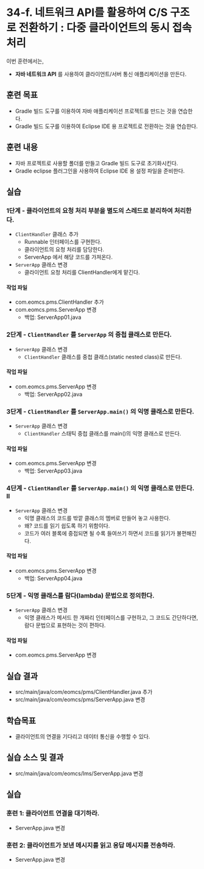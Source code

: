 # 34-f. 네트워크 API를 활용하여 C/S 구조로 전환하기 :  다중 클라이언트의 동시 접속 처리

이번 훈련에서는,
- **자바 네트워크 API** 를 사용하여 클라이언트/서버 통신 애플리케이션을 만든다. 

## 훈련 목표
- Gradle 빌드 도구를 이용하여 자바 애플리케이션 프로젝트를 만드는 것을 연습한다.
- Gradle 빌드 도구를 이용하여 Eclipse IDE 용 프로젝트로 전환하는 것을 연습한다.

## 훈련 내용
- 자바 프로젝트로 사용할 폴더를 만들고 Gradle 빌드 도구로 초기화시킨다.
- Gradle eclipse 플러그인을 사용하여 Eclipse IDE 용 설정 파일을 준비한다.


## 실습

### 1단계 - 클라이언트의 요청 처리 부분을 별도의 스레드로 분리하여 처리한다.

- `ClientHandler` 클래스 추가
  - Runnable 인터페이스를 구현한다.
  - 클라이언트의 요청 처리를 담당한다. 
  - ServerApp 에서 해당 코드를 가져온다.
- `ServerApp` 클래스 변경
  - 클라이언트 요청 처리를 ClientHandler에게 맡긴다.
  
#### 작업 파일
- com.eomcs.pms.ClientHandler 추가
- com.eomcs.pms.ServerApp 변경
  - 백업: ServerApp01.java


### 2단계 - `ClientHandler` 를 `ServerApp` 의 중첩 클래스로 만든다.

- `ServerApp` 클래스 변경
  - `ClientHandler` 클래스를 중첩 클래스(static nested class)로 만든다.

#### 작업 파일
- com.eomcs.pms.ServerApp 변경
  - 백업: ServerApp02.java

### 3단계 - `ClientHandler` 를 `ServerApp.main()` 의 익명 클래스로 만든다.

- `ServerApp` 클래스 변경
  - `ClientHandler` 스태틱 중첩 클래스를 main()의 익명 클래스로 만든다.

#### 작업 파일
- com.eomcs.pms.ServerApp 변경
  - 백업: ServerApp03.java

### 4단계 - `ClientHandler` 를 `ServerApp.main()` 의 익명 클래스로 만든다. II

- `ServerApp` 클래스 변경
  - 익명 클래스의 코드를 밖깥 클래스의 멤버로 만들어 놓고 사용한다.
  - 왜? 코드를 읽기 쉽도록 하기 위함이다.
  - 코드가 여러 블록에 중접되면 될 수록 들여쓰기 하면서 
    코드를 읽기가 불편해진다.

#### 작업 파일
- com.eomcs.pms.ServerApp 변경
  - 백업: ServerApp04.java

### 5단계 - 익명 클래스를 람다(lambda) 문법으로 정의한다.

- `ServerApp` 클래스 변경
  - 익명 클래스가 메서드 한 개짜리 인터페이스를 구현하고,
    그 코드도 간단하다면, 
    람다 문법으로 표현하는 것이 편하다.

#### 작업 파일
- com.eomcs.pms.ServerApp 변경
  
## 실습 결과
- src/main/java/com/eomcs/pms/ClientHandler.java 추가
- src/main/java/com/eomcs/pms/ServerApp.java 변경






## 학습목표

- 클라이언트의 연결을 기다리고 데이터 통신을 수행할 수 있다.

## 실습 소스 및 결과

- src/main/java/com/eomcs/lms/ServerApp.java 변경

## 실습  

### 훈련 1: 클라이언트 연결을 대기하라.

- ServerApp.java 변경

### 훈련 2: 클라이언트가 보낸 메시지를 읽고 응답 메시지를 전송하라.

- ServerApp.java 변경

